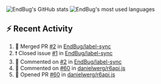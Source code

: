 ![EndBug's GitHub stats](https://github-readme-stats.vercel.app/api?username=endbug&show_icons=true&theme=dark)
![EndBug's most used languages](https://github-readme-stats.vercel.app/api/top-langs/?username=endbug&layout=compact&theme=dark)

## ⚡ Recent Activity

<!--START_SECTION:activity-->
1. 🎉 Merged PR [#2](https://github.com//EndBug/label-sync/pull/2) in [EndBug/label-sync](https://github.com//EndBug/label-sync)
2. ❗️ Closed issue [#1](https://github.com//EndBug/label-sync/issues/1) in [EndBug/label-sync](https://github.com//EndBug/label-sync)
3. 💬 Commented on [#2](https://github.com//EndBug/label-sync/issues/2) in [EndBug/label-sync](https://github.com//EndBug/label-sync)
4. 💬 Commented on [#60](https://github.com//danielwerg/r6api.js/issues/60) in [danielwerg/r6api.js](https://github.com//danielwerg/r6api.js)
5. 💪 Opened PR [#60](https://github.com//danielwerg/r6api.js/pull/60) in [danielwerg/r6api.js](https://github.com//danielwerg/r6api.js)
<!--END_SECTION:activity-->
